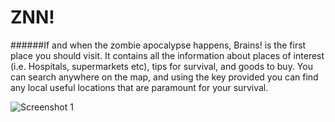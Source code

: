 # ZNN!
######If and when the zombie apocalypse happens, Brains! is the first place you should visit. It contains all the information about places of interest (i.e. Hospitals, supermarkets etc), tips for survival, and goods to buy. You can search anywhere on the map, and using the key provided you can find any local useful locations that are paramount for your survival.

![Screenshot 1](http://i.imgur.com/PYXmbgv.png)

